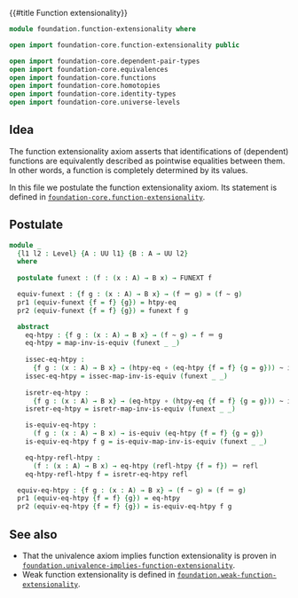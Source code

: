 {{#title  Function extensionality}}

```agda
module foundation.function-extensionality where

open import foundation-core.function-extensionality public

open import foundation-core.dependent-pair-types
open import foundation-core.equivalences
open import foundation-core.functions
open import foundation-core.homotopies
open import foundation-core.identity-types
open import foundation-core.universe-levels
```

## Idea

The function extensionality axiom asserts that identifications of (dependent) functions are equivalently described as pointwise equalities between them. In other words, a function is completely determined by its values.

In this file we postulate the function extensionality axiom. Its statement is defined in [`foundation-core.function-extensionality`](foundation-core.function-extensionality.html).

## Postulate

```agda
module _
  {l1 l2 : Level} {A : UU l1} {B : A → UU l2}
  where
  
  postulate funext : (f : (x : A) → B x) → FUNEXT f

  equiv-funext : {f g : (x : A) → B x} → (f ＝ g) ≃ (f ~ g)
  pr1 (equiv-funext {f = f} {g}) = htpy-eq
  pr2 (equiv-funext {f = f} {g}) = funext f g

  abstract
    eq-htpy : {f g : (x : A) → B x} → (f ~ g) → f ＝ g
    eq-htpy = map-inv-is-equiv (funext _ _)
  
    issec-eq-htpy :
      {f g : (x : A) → B x} → (htpy-eq ∘ (eq-htpy {f = f} {g = g})) ~ id
    issec-eq-htpy = issec-map-inv-is-equiv (funext _ _)
  
    isretr-eq-htpy :
      {f g : (x : A) → B x} → (eq-htpy ∘ (htpy-eq {f = f} {g = g})) ~ id
    isretr-eq-htpy = isretr-map-inv-is-equiv (funext _ _)

    is-equiv-eq-htpy :
      (f g : (x : A) → B x) → is-equiv (eq-htpy {f = f} {g = g})
    is-equiv-eq-htpy f g = is-equiv-map-inv-is-equiv (funext _ _)

    eq-htpy-refl-htpy :
      (f : (x : A) → B x) → eq-htpy (refl-htpy {f = f}) ＝ refl
    eq-htpy-refl-htpy f = isretr-eq-htpy refl

  equiv-eq-htpy : {f g : (x : A) → B x} → (f ~ g) ≃ (f ＝ g)
  pr1 (equiv-eq-htpy {f = f} {g}) = eq-htpy
  pr2 (equiv-eq-htpy {f = f} {g}) = is-equiv-eq-htpy f g
```

## See also
 
- That the univalence axiom implies function extensionality is proven in
  [`foundation.univalence-implies-function-extensionality`](foundation.univalence-implies-function-extensionality.html).
- Weak function extensionality is defined in
  [`foundation.weak-function-extensionality`](foundation.weak-function-extensionality.html).
